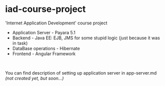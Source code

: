 # iad-course-project
'Internet Application Development' course project
 
* Application Server - Payara 5.1 <br>
* Backend - Java EE: EJB, JMS for some stupid logic (just because it was in task) <br>
* DataBase operations - Hibernate <br>
* Frontend - Angular Framework <br>
<br>

You can find description of setting up application server in app-server.md _(not created yet, but soon...)_

